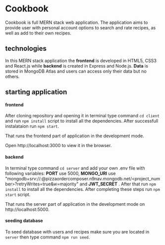# Cookbook

Cookbook is full MERN stack web application. The application aims to provide user with personal account options to search and rate recipes, as well as add to their own recipes. 

## technologies
In this MERN stack application the **frontend** is developed in HTML5, CSS3 and React.js while **backend** is created in Express and Node.js. 
**Data** is stored in MongoDB Atlas and users can access only their data but no others.

## starting application


#### frontend

After cloning repository and opening it in terminal type command `cd client` and run `npm install` script to install all the dependencies. After successfull instalataion run `npm start`. 

That runs the frontend part of application in the development mode.

Open http://localhost:3000 to view it in the browser.


#### backend

In terminal type command `cd server` and add your own .env file with following variables: **PORT** use 5000,  **MONGO_URI** use "mongodb+srv://<username>:<password>@pizzaordercomposer.n9nav.mongodb.net/<project_number>?retryWrites=true&w=majority" and **JWT_SECRET** . After that run `npm install` to install all the dependencies. After completing these steps run `npm start` script. 

That runs the server part of application in the development mode on http://localhost:5000.


#### seeding database

To seed database with users and recipes make sure you are located in `server` then type command `npm run seed`. 
